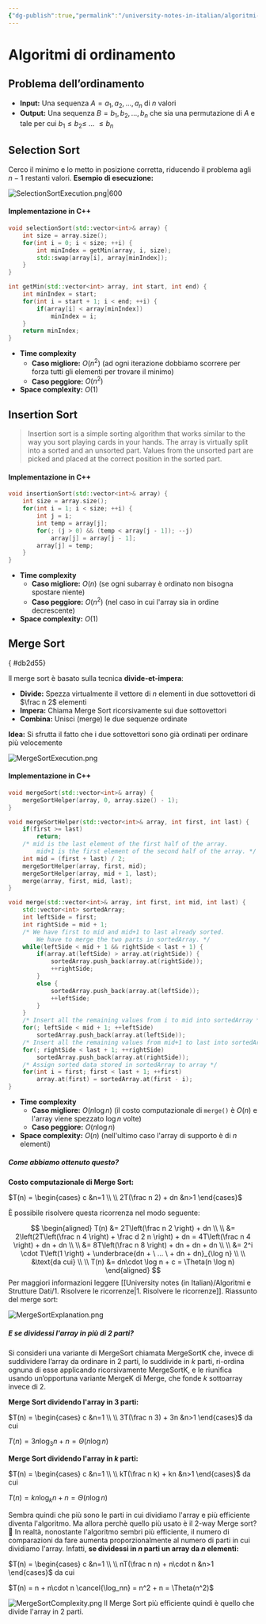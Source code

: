 ```yaml
---
{"dg-publish":true,"permalink":"/university-notes-in-italian/algoritmi-e-strutture-dati/2-algoritmi-di-ordinamento/","created":"2022-10-10T17:15:36.468+02:00","updated":"2023-04-24T17:43:14.156+02:00"}
---
```


# Algoritmi di ordinamento
## Problema dell’ordinamento
- **Input:** Una sequenza $A = a_1,a_2,...,a_n$ di $n$ valori
- **Output:** Una sequenza $B = b_1,b_2,...,b_n$ che sia una permutazione di $A$ e tale per cui $b_1 \leq b_2 \leq \ ... \ \leq b_n$
## Selection Sort
Cerco il minimo e lo metto in posizione corretta, riducendo il problema agli $n − 1$ restanti valori.
**Esempio di esecuzione:**

![SelectionSortExecution.png|600](/img/user/University%20notes%20(in%20Italian)/Algoritmi%20e%20Strutture%20Dati/_images/SelectionSortExecution.png)

#### Implementazione in C++
```cpp
void selectionSort(std::vector<int>& array) {
    int size = array.size();
    for(int i = 0; i < size; ++i) {
        int minIndex = getMin(array, i, size);
        std::swap(array[i], array[minIndex]);
    }
}

int getMin(std::vector<int> array, int start, int end) {
    int minIndex = start;
    for(int i = start + 1; i < end; ++i) {
        if(array[i] < array[minIndex])
            minIndex = i;
    }
    return minIndex;
}
```
- **Time complexity**
	- **Caso migliore:** $O(n^2)$ (ad ogni iterazione dobbiamo scorrere per forza tutti gli elementi per trovare il minimo)
	- **Caso peggiore:** $O(n^2)$
- **Space complexity:** $O(1)$ 

## Insertion Sort
> Insertion sort is a simple sorting algorithm that works similar to the way you sort playing cards in your hands. The array is virtually split into a sorted and an unsorted part. Values from the unsorted part are picked and placed at the correct position in the sorted part.
#### Implementazione in C++
```cpp
void insertionSort(std::vector<int>& array) {
    int size = array.size();
    for(int i = 1; i < size; ++i) {
        int j = i;
        int temp = array[j];
        for(; (j > 0) && (temp < array[j - 1]); --j)
            array[j] = array[j - 1];
        array[j] = temp;
    }
}
```
- **Time complexity**
	- **Caso migliore:** $O(n)$ (se ogni subarray è ordinato non bisogna spostare niente)
	- **Caso peggiore:** $O(n^2)$ (nel caso in cui l'array sia in ordine decrescente)
- **Space complexity:** $O(1)$

## Merge Sort
{ #db2d55}


Il merge sort è basato sulla tecnica **divide-et-impera**:
- **Divide:** Spezza virtualmente il vettore di $n$ elementi in due sottovettori di $\frac n 2$ elementi 
- **Impera:** Chiama Merge Sort ricorsivamente sui due sottovettori 
- **Combina:** Unisci (merge) le due sequenze ordinate

**Idea:** Si sfrutta il fatto che i due sottovettori sono già ordinati per ordinare più velocemente

![MergeSortExecution.png](/img/user/University%20notes%20(in%20Italian)/Algoritmi%20e%20Strutture%20Dati/_images/MergeSortExecution.png)
#### Implementazione in C++
```cpp
void mergeSort(std::vector<int>& array) {
    mergeSortHelper(array, 0, array.size() - 1);
}

void mergeSortHelper(std::vector<int>& array, int first, int last) {
    if(first >= last)
        return;
    /* mid is the last element of the first half of the array.
        mid+1 is the first element of the second half of the array. */
    int mid = (first + last) / 2;
    mergeSortHelper(array, first, mid);
    mergeSortHelper(array, mid + 1, last);
    merge(array, first, mid, last);
}

void merge(std::vector<int>& array, int first, int mid, int last) {
    std::vector<int> sortedArray;
    int leftSide = first;
    int rightSide = mid + 1;
    /* We have first to mid and mid+1 to last already sorted.
        We have to merge the two parts in sortedArray. */
    while(leftSide < mid + 1 && rightSide < last + 1) {
        if(array.at(leftSide) > array.at(rightSide)) {
            sortedArray.push_back(array.at(rightSide));
            ++rightSide;
        }
        else {
            sortedArray.push_back(array.at(leftSide));
            ++leftSide;
        }
    }
    /* Insert all the remaining values from i to mid into sortedArray */
    for(; leftSide < mid + 1; ++leftSide)
        sortedArray.push_back(array.at(leftSide));
    /* Insert all the remaining values from mid+1 to last into sortedArray */
    for(; rightSide < last + 1; ++rightSide) 
        sortedArray.push_back(array.at(rightSide));
    /* Assign sorted data stored in sortedArray to array */
    for(int i = first; first < last + 1; ++first)
        array.at(first) = sortedArray.at(first - i);
}
```
- **Time complexity**
	- **Caso migliore:** $O(n \log n)$ (il costo computazionale di `merge()` è $O(n)$ e l'array viene spezzato $\log n$ volte)
	- **Caso peggiore:** $O(n \log n)$
- **Space complexity:** $O(n)$ (nell'ultimo caso l'array di supporto è di $n$ elementi)

##### Come abbiamo ottenuto questo?
**Costo computazionale di Merge Sort:**

$T(n) = \begin{cases} c &n=1 \\ \\ 2T(\frac n 2) + dn &n>1 \end{cases}$

È possibile risolvere questa ricorrenza nel modo seguente:

$$
\begin{aligned}
T(n) 
&= 2T\left(\frac n 2 \right) + dn \\ \\ 
&= 2\left(2T\left(\frac n 4 \right) + \frac d 2 n \right) + dn = 4T\left(\frac n 4 \right) + dn + dn \\ \\
&= 8T\left(\frac n 8 \right) + dn + dn + dn \\ \\
&= 2^i \cdot T\left(1 \right) + \underbrace{dn + \ ... \ + dn + dn}_{\log n} \\ \\
&\text{da cui} \\ \\
T(n) &= dn\cdot \log n + c = \Theta(n \log n)
\end{aligned}
$$
Per maggiori informazioni leggere [[University notes (in Italian)/Algoritmi e Strutture Dati/1. Risolvere le ricorrenze\|1. Risolvere le ricorrenze]].
Riassunto del merge sort:

![MergeSortExplanation.png](/img/user/University%20notes%20(in%20Italian)/Algoritmi%20e%20Strutture%20Dati/_images/MergeSortExplanation.png)

##### E se dividessi l'array in più di 2 parti?
Si consideri una variante di MergeSort chiamata MergeSortK che, invece di suddividere l’array da ordinare in 2 parti, lo suddivide in $k$ parti, ri-ordina ognuna di esse applicando ricorsivamente MergeSortK, e le riunifica usando un’opportuna variante MergeK di Merge, che fonde $k$ sottoarray invece di 2.

**Merge Sort dividendo l'array in 3 parti:**

$T(n) = \begin{cases} c &n=1 \\ \\ 3T(\frac n 3) + 3n &n>1 \end{cases}$
da cui

$T(n) = 3n \log_3n + n = \Theta(n \log n)$

**Merge Sort dividendo l'array in $k$ parti:**

$T(n) = \begin{cases} c &n=1 \\ \\ kT(\frac n k) + kn &n>1 \end{cases}$
da cui

$T(n) = kn \log_kn + n = \Theta(n \log n)$

Sembra quindi che più sono le parti in cui dividiamo l'array e più efficiente diventa l'algoritmo. 
Ma allora perchè quello più usato è il 2-way Merge sort? 🤔
In realtà, nonostante l'algoritmo sembri più efficiente, il numero di comparazioni da fare aumenta proporzionalmente al numero di parti in cui dividiamo l'array.
Infatti, **se dividessi in $n$ parti un array da $n$ elementi:**

$T(n) = \begin{cases} c &n=1 \\ \\ nT(\frac n n) + n\cdot n &n>1 \end{cases}$
da cui

$T(n) = n + n\cdot n \cancel{\log_nn} = n^2 + n = \Theta(n^2)$

![MergeSortComplexity.png](/img/user/University%20notes%20(in%20Italian)/Algoritmi%20e%20Strutture%20Dati/_images/MergeSortComplexity.png)
Il Merge Sort più efficiente quindi è quello che divide l'array in 2 parti.
